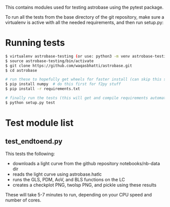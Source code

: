 This contains modules used for testing astrobase using the pytest package.

To run all the tests from the base directory of the git repository, make sure a
virtualenv is active with all the needed requirements, and then run setup.py:

# Running tests

```bash
$ virtualenv astrobase-testing (or use: python3 -m venv astrobase-testing)
$ source astrobase-testing/bin/activate
$ git clone https://github.com/waqasbhatti/astrobase.git
$ cd astrobase

# run these to hopefully get wheels for faster install (can skip this step)
$ pip install numpy  # do this first for f2py stuff
$ pip install -r requirements.txt

# finally run the tests (this will get and compile requirements automatically)
$ python setup.py test
```

# Test module list

## test_endtoend.py

This tests the following:

- downloads a light curve from the github repository notebooks/nb-data dir
- reads the light curve using astrobase.hatlc
- runs the GLS, PDM, AoV, and BLS functions on the LC
- creates a checkplot PNG, twolsp PNG, and pickle using these results

These will take 5-7 minutes to run, depending on your CPU speed and number of
cores.

